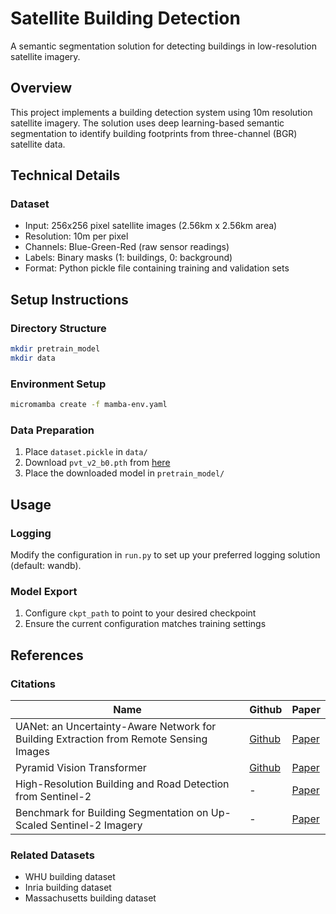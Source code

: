 # Satellite Building Detection

A semantic segmentation solution for detecting buildings in low-resolution satellite imagery.

## Overview

This project implements a building detection system using 10m resolution satellite imagery. The solution uses deep learning-based semantic segmentation to identify building footprints from three-channel (BGR) satellite data.

## Technical Details

### Dataset

- Input: 256x256 pixel satellite images (2.56km x 2.56km area)
- Resolution: 10m per pixel
- Channels: Blue-Green-Red (raw sensor readings)
- Labels: Binary masks (1: buildings, 0: background)
- Format: Python pickle file containing training and validation sets

## Setup Instructions

### Directory Structure

```bash
mkdir pretrain_model
mkdir data
```

### Environment Setup

```bash
micromamba create -f mamba-env.yaml
```

### Data Preparation

1. Place `dataset.pickle` in `data/`
2. Download `pvt_v2_b0.pth` from [here](https://drive.google.com/drive/folders/1hCaKNrlMF6ut0b36SedPRNC_434R8VVa)
3. Place the downloaded model in `pretrain_model/`

## Usage

### Logging

Modify the configuration in `run.py` to set up your preferred logging solution (default: wandb).

### Model Export

1. Configure `ckpt_path` to point to your desired checkpoint
2. Ensure the current configuration matches training settings

## References

### Citations

| Name                                                                                   | Github                                                                           | Paper                                             |
| -------------------------------------------------------------------------------------- | -------------------------------------------------------------------------------- | ------------------------------------------------- |
| UANet: an Uncertainty-Aware Network for Building Extraction from Remote Sensing Images | [Github](https://github.com/Henryjiepanli/Uncertainty-aware-Network/tree/master) | [Paper](https://arxiv.org/pdf/2307.12309v1)       |
| Pyramid Vision Transformer                                                             | [Github](https://github.com/whai362/PVT)                                         | [Paper](https://arxiv.org/pdf/2106.13797)         |
| High-Resolution Building and Road Detection from Sentinel-2                            | -                                                                                | [Paper](https://arxiv.org/abs/2310.11622)         |
| Benchmark for Building Segmentation on Up-Scaled Sentinel-2 Imagery                    | -                                                                                | [Paper](https://www.mdpi.com/2072-4292/15/9/2347) |

### Related Datasets

- WHU building dataset
- Inria building dataset
- Massachusetts building dataset
